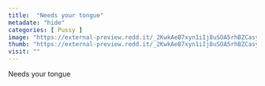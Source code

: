 ```yaml
---
title:  "Needs your tongue"
metadate: "hide"
categories: [ Pussy ]
image: "https://external-preview.redd.it/_2KwkAeB7xyn1iIj8uSOA5rhBZCasyWpM1aToUUaoBE.jpg?auto=webp&s=2b48b077c310dd2b8f4993668401bbe9462ae694"
thumb: "https://external-preview.redd.it/_2KwkAeB7xyn1iIj8uSOA5rhBZCasyWpM1aToUUaoBE.jpg?width=320&crop=smart&auto=webp&s=c6c9236fe50a4208ce9ca42a5b68af6df9e4ad88"
visit: ""
---
```

Needs your tongue
